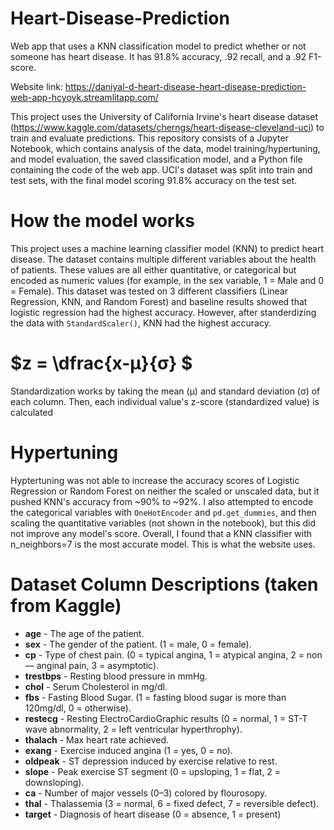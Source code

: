 # Heart-Disease-Prediction
Web app that uses a KNN classification model to predict whether or not someone has heart disease. It has 91.8% accuracy, .92 recall, and a .92 F1-score.

Website link: https://daniyal-d-heart-disease-heart-disease-prediction-web-app-hcyoyk.streamlitapp.com/

This project uses the University of California Irvine's heart disease dataset (https://www.kaggle.com/datasets/cherngs/heart-disease-cleveland-uci) to train and evaluate predictions. This repository consists of a Jupyter Notebook, which contains analysis of the data, model training/hypertuning, and model evaluation, the saved classification model, and a Python file containing the code of the web app. UCI's dataset was split into train and test sets, with the final model scoring 91.8% accuracy on the test set.

# How the model works
This project uses a machine learning classifier model (KNN) to predict heart disease. The dataset contains multiple different variables about the health of patients. These values are all either quantitative, or categorical but encoded as numeric values (for example, in the sex variable, 1 = Male and 0 = Female). This dataset was tested on 3 different classifiers (Linear Regression, KNN, and Random Forest) and baseline results showed that logistic regression had the highest accuracy. However, after standerdizing the data with `StandardScaler()`, KNN had the highest accuracy. 

# $z = \dfrac{x-μ}{σ} $

Standardization works by taking the mean (μ) and standard deviation (σ) of each column. Then, each individual value's z-score (standardized value) is calculated

# Hypertuning
Hyptertuning was not able to increase the accuracy scores of Logistic Regression or Random Forest on neither the scaled or unscaled data, but it pushed KNN's accuracy from ~90% to ~92%. I also attempted to encode the categorical variables with `OneHotEncoder` and `pd.get_dummies`, and then scaling the quantitative variables (not shown in the notebook), but this did not improve any model's score. Overall, I found that a KNN classifier with n_neighbors=7 is the most accurate model. This is what the website uses.

# Dataset Column Descriptions (taken from Kaggle)
* **age** - The age of the patient.
* **sex** - The gender of the patient. (1 = male, 0 = female).
* **cp** - Type of chest pain. (0 = typical angina, 1 = atypical angina, 2 = non — anginal pain, 3 = asymptotic).
* **trestbps** - Resting blood pressure in mmHg.
* **chol** - Serum Cholesterol in mg/dl.
* **fbs** - Fasting Blood Sugar. (1 = fasting blood sugar is more than 120mg/dl, 0 = otherwise).
* **restecg** - Resting ElectroCardioGraphic results (0 = normal, 1 = ST-T wave abnormality, 2 = left ventricular hyperthrophy).
* **thalach** - Max heart rate achieved.
* **exang** - Exercise induced angina (1 = yes, 0 = no).
* **oldpeak** - ST depression induced by exercise relative to rest.
* **slope** - Peak exercise ST segment (0 = upsloping, 1 = flat, 2 = downsloping).
* **ca** - Number of major vessels (0–3) colored by flourosopy.
* **thal** - Thalassemia (3 = normal, 6 = fixed defect, 7 = reversible defect).
* **target** - Diagnosis of heart disease (0 = absence, 1 = present)
